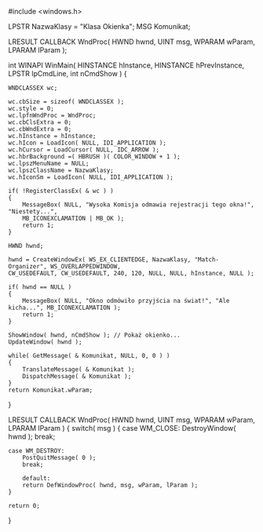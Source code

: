 #include <windows.h>

LPSTR NazwaKlasy = "Klasa Okienka";
MSG Komunikat;

LRESULT CALLBACK WndProc( HWND hwnd, UINT msg, WPARAM wParam, LPARAM lParam );

int WINAPI WinMain( HINSTANCE hInstance, HINSTANCE hPrevInstance, LPSTR lpCmdLine, int nCmdShow )
{
   
    WNDCLASSEX wc;
   
    wc.cbSize = sizeof( WNDCLASSEX );
    wc.style = 0;
    wc.lpfnWndProc = WndProc;
    wc.cbClsExtra = 0;
    wc.cbWndExtra = 0;
    wc.hInstance = hInstance;
    wc.hIcon = LoadIcon( NULL, IDI_APPLICATION );
    wc.hCursor = LoadCursor( NULL, IDC_ARROW );
    wc.hbrBackground =( HBRUSH )( COLOR_WINDOW + 1 );
    wc.lpszMenuName = NULL;
    wc.lpszClassName = NazwaKlasy;
    wc.hIconSm = LoadIcon( NULL, IDI_APPLICATION );
   
    if( !RegisterClassEx( & wc ) )
    {
        MessageBox( NULL, "Wysoka Komisja odmawia rejestracji tego okna!", "Niestety...",
        MB_ICONEXCLAMATION | MB_OK );
        return 1;
    }
   
    HWND hwnd;
   
    hwnd = CreateWindowEx( WS_EX_CLIENTEDGE, NazwaKlasy, "Match-Organizer", WS_OVERLAPPEDWINDOW,
    CW_USEDEFAULT, CW_USEDEFAULT, 240, 120, NULL, NULL, hInstance, NULL );
   
    if( hwnd == NULL )
    {
        MessageBox( NULL, "Okno odmówiło przyjścia na świat!", "Ale kicha...", MB_ICONEXCLAMATION );
        return 1;
    }
   
    ShowWindow( hwnd, nCmdShow ); // Pokaż okienko...
    UpdateWindow( hwnd );
   
    while( GetMessage( & Komunikat, NULL, 0, 0 ) )
    {
        TranslateMessage( & Komunikat );
        DispatchMessage( & Komunikat );
    }
    return Komunikat.wParam;
}

LRESULT CALLBACK WndProc( HWND hwnd, UINT msg, WPARAM wParam, LPARAM lParam )
{
    switch( msg )
    {
    case WM_CLOSE:
        DestroyWindow( hwnd );
        break;
       
    case WM_DESTROY:
        PostQuitMessage( 0 );
        break;
       
        default:
        return DefWindowProc( hwnd, msg, wParam, lParam );
    }
   
    return 0;
}
